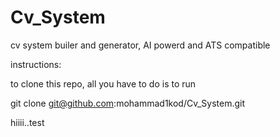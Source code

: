# Cv_System
cv system builer and generator, AI powerd and ATS compatible 

instructions:

to clone this repo, all you have to do is to run

git clone git@github.com:mohammad1kod/Cv_System.git


hiiii..test